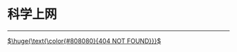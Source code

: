 # 科学上网

****

<a href="https://www.tntv2.online/auth/register?code=HsAool">
    $\huge{\text{\color{#808080}{404 NOT FOUND}}}$
</a>